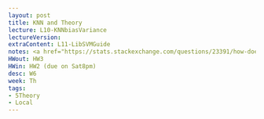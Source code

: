 ```yaml
---
layout: post
title: KNN and Theory
lecture: L10-KNNbiasVariance
lectureVersion: 
extraContent: L11-LibSVMGuide 
notes: <a href="https://stats.stackexchange.com/questions/23391/how-does-a-support-vector-machine-svm-work"> Useful SVM </a> 
HWout: HW3
HWin: HW2 (due on Sat8pm)  
desc: W6
week: Th
tags:
- 5Theory
- Local
---
```

